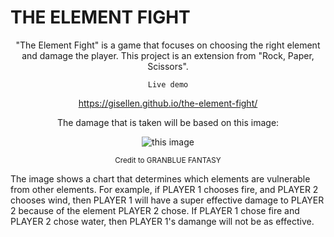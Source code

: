 # THE ELEMENT FIGHT
<div align="center">

"The Element Fight" is a game that focuses on choosing the right element and damage the player. This project is an extension from "Rock, Paper, Scissors".

`Live demo`

https://gisellen.github.io/the-element-fight/


The damage that is taken will be based on this image: 

![this image](https://gbf.wiki/images/e/e9/Help_001.png)

<sub> Credit to GRANBLUE FANTASY </sub>
</div>
The image shows a chart that determines which elements are vulnerable from other elements. For example, if PLAYER 1 chooses fire, and PLAYER 2 chooses wind, then PLAYER 1 will have a super effective damage to PLAYER 2 because of the element PLAYER 2 chose.
If PLAYER 1 chose fire and PLAYER 2 chose water, then PLAYER 1's damange will not be as effective.
